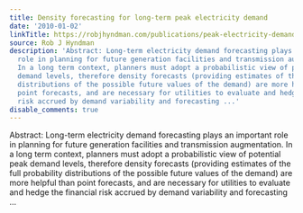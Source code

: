 ```yaml
---
title: Density forecasting for long-term peak electricity demand
date: '2010-01-02'
linkTitle: https://robjhyndman.com/publications/peak-electricity-demand/
source: Rob J Hyndman
description: 'Abstract: Long-term electricity demand forecasting plays an important
  role in planning for future generation facilities and transmission augmentation.
  In a long term context, planners must adopt a probabilistic view of potential peak
  demand levels, therefore density forecasts (providing estimates of the full probability
  distributions of the possible future values of the demand) are more helpful than
  point forecasts, and are necessary for utilities to evaluate and hedge the financial
  risk accrued by demand variability and forecasting ...'
disable_comments: true
---
```

Abstract: Long-term electricity demand forecasting plays an important role in planning for future generation facilities and transmission augmentation. In a long term context, planners must adopt a probabilistic view of potential peak demand levels, therefore density forecasts (providing estimates of the full probability distributions of the possible future values of the demand) are more helpful than point forecasts, and are necessary for utilities to evaluate and hedge the financial risk accrued by demand variability and forecasting ...